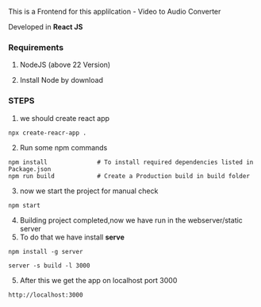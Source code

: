 This is a Frontend for this applilcation - Video to Audio Converter

Developed in **React JS**

### Requirements 
1. NodeJS (above 22 Version)

2. Install Node by download 


### STEPS
1. we should create react app
```
npx create-reacr-app .
```
2. Run some npm commands
```
npm install              # To install required dependencies listed in Package.json
npm run build            # Create a Production build in build folder
```
3. now we start the project for manual check
```
npm start
```
4. Building project completed,now we have run in the webserver/static server
5. To do that we have install **serve**
```
npm install -g server

server -s build -l 3000
```
5. After this we get the app on localhost port 3000
```
http://localhost:3000
```

